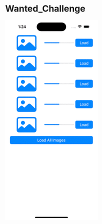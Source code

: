 # Wanted_Challenge

![](https://github.com/wndms710/Wanted_Challenge/blob/main/Simulator%20Screen%20Recording%20-%20iPhone%2014%20Pro%20-%202023-02-28%20at%2013.25.03.gif)
